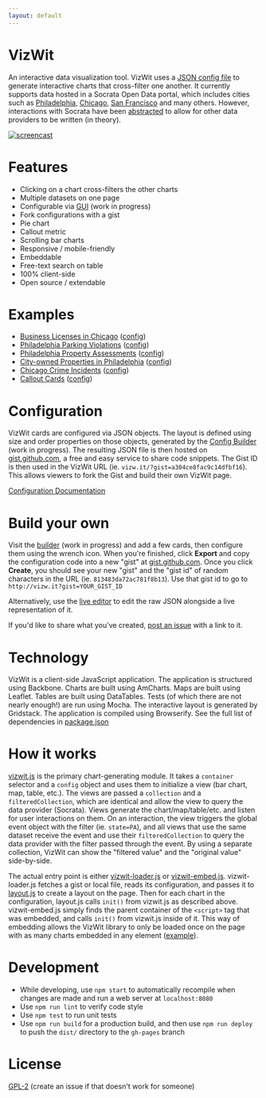 ```yaml
---
layout: default
---
```

# VizWit
An interactive data visualization tool. VizWit uses a [JSON config file](https://gist.github.com/601224472a5d53cbb908) to generate 
interactive charts that cross-filter one another. It currently supports data hosted in a Socrata Open Data portal, which includes 
cities such as [Philadelphia](http://opendataphilly.org), [Chicago](https://data.cityofchicago.org/), [San Francisco](https://data.sfgov.org/)
and many others. However, interactions with Socrata have been [abstracted](src/scripts/collections/socrata.js) to allow
for other data providers to be written (in theory).

[![screencast](http://i.imgur.com/4gTXNFK.gif)](http://vizw.it/?gist=51db593dc0537d1a3f05)

# Features
* Clicking on a chart cross-filters the other charts
* Multiple datasets on one page
* Configurable via [GUI](http://builder.vizwit.io) (work in progress)
* Fork configurations with a gist
* Pie chart
* Callout metric
* Scrolling bar charts
* Responsive / mobile-friendly
* Embeddable
* Free-text search on table
* 100% client-side
* Open source / extendable

# Examples
* [Business Licenses in Chicago](http://vizw.it/?gist=a304ce8fac9c14dfbf16) ([config](https://gist.github.com/a304ce8fac9c14dfbf16))
* [Philadelphia Parking Violations](http://vizw.it/?gist=601224472a5d53cbb908) ([config](https://gist.github.com/601224472a5d53cbb908))
* [Philadelphia Property Assessments](http://vizw.it/?gist=cbd84c256f1efe250b8e) ([config](https://gist.github.com/cbd84c256f1efe250b8e))
* [City-owned Properties in Philadelphia](http://vizw.it/?gist=b03fc4fb30e5c8265f6b) ([config](https://gist.github.com/b03fc4fb30e5c8265f6b))
* [Chicago Crime Incidents](http://vizw.it/?gist=51db593dc0537d1a3f05) ([config](https://gist.github.com/51db593dc0537d1a3f05))
* [Callout Cards](http://vizw.it/?gist=eec2c0f438ebc8fd67c6) ([config](https://gist.github.com/eec2c0f438ebc8fd67c6))

# Configuration
VizWit cards are configured via JSON objects. The layout is defined using size and order properties on those objects, generated by the
[Config Builder](http://builder.vizwit.io) (work in progress). The resulting JSON file is then hosted on [gist.github.com](https://gist.github.com), 
a free and easy service to share code snippets. The Gist ID is then used in the VizWit URL (ie. `vizw.it/?gist=a304ce8fac9c14dfbf16`). 
This allows viewers to fork the Gist and build their own VizWit page.

[Configuration Documentation](https://github.com/timwis/vizwit/wiki/Configuration)

# Build your own
Visit the [builder](http://builder.vizwit.io) (work in progress) and add a few cards, then configure them using the wrench icon. When you're finished, click
**Export** and copy the configuration code into a new "gist" at [gist.github.com](http://gist.github.com). Once you click **Create**,
you should see your new "gist" and the "gist id" of random characters in the URL (ie. `813483da72ac781f8b13`). Use that gist id to go to
`http://vizw.it?gist=YOUR_GIST_ID`

Alternatively, use the [live editor](http://vizw.it/editor.html) to edit the raw JSON alongside a live representation of it.

If you'd like to share what you've created, [post an issue](https://github.com/timwis/vizwit/issues/new) with a link to it.

# Technology
VizWit is a client-side JavaScript application. The application is structured using Backbone. Charts are built using AmCharts. Maps are
built using Leaflet. Tables are built using DataTables. Tests (of which there are not nearly enough!) are run using Mocha. The interactive
layout is generated by Gridstack. The application is compiled using Browserify. See the full list of dependencies in 
[package.json](https://github.com/timwis/vizwit/blob/master/package.json#L21-L66)

# How it works
[vizwit.js](src/scripts/vizwit.js) is the primary chart-generating module. It takes a `container` selector and a `config` object and
uses them to initialize a view (bar chart, map, table, etc.). The views are passed a `collection` and a `filteredCollection`, which are
identical and allow the view to query the data provider (Socrata). Views generate the chart/map/table/etc. and listen for user interactions
on them. On an interaction, the view triggers the global event object with the filter (ie. `state=PA`), and all views that use the same 
dataset receive the event and use their `filteredCollection` to query the data provider with the filter passed through the event. By
using a separate collection, VizWit can show the "filtered value" and the "original value" side-by-side.

The actual entry point is either [vizwit-loader.js](https://github.com/timwis/vizwit/blob/master/src/scripts/vizwit-loader.js) or 
[vizwit-embed.js](https://github.com/timwis/vizwit/blob/master/src/scripts/vizwit-embed.js). 
vizwit-loader.js fetches a gist or local file, reads its configuration, and passes it to 
[layout.js](https://github.com/timwis/vizwit/blob/master/src/scripts/layout.js) to create a 
layout on the page. Then for each chart in the configuration, layout.js calls `init()` from vizwit.js as described above. vizwit-embed.js 
simply finds the parent container of the `<script>` tag that was embedded, and calls `init()` from vizwit.js inside of it. This way of 
embedding allows the VizWit library to only be loaded once on the page with as many charts embedded in any element 
([example](http://vizw.it/embed-demo.html)).

# Development
* While developing, use `npm start` to automatically recompile when changes are made and run a web server at `localhost:8080`
* Use `npm run lint` to verify code style
* Use `npm test` to run unit tests
* Use `npm run build` for a production build, and then use `npm run deploy` to push the `dist/` directory to the `gh-pages` branch

# License
[GPL-2](LICENSE.md) (create an issue if that doesn't work for someone)